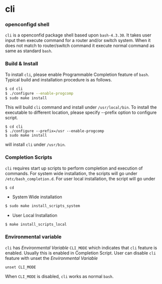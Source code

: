 cli
======

### openconfigd shell

`cli` is a openconfid package shell based upon `bash-4.3.30`. It takes user
input then execute command for a router and/or switch system. When it does not
match to router/switch command it execute normal command as same as standard
`bash`.

### Build & Install

To install `cli`, please enable Programmable Completion feature of `bash`.
Typical build and installation procedure is as follows.

```sh
$ cd cli
$ ./configure --enable-progcomp
$ sudo make install
```

This will build `cli` command and install under `/usr/local/bin`. To install the
executable to different location, please specify --prefix option to configure
script.

```shell
$ cd cli
$ ./configure --prefix=/usr --enable-progcomp
$ sudo make install
```

will install `cli` under `/usr/bin`.

### Completion Scripts

`cli` requires start up scripts to perform completion and execution of commands.
For system wide installation, the scripts will go under
`/etc/bash_completion.d`. For user local installation, the script will go under

```shell
$ cd 
```

* System Wide installation

```sh
$ sudo make install_scripts_system
```

* User Local Installation

```sh
$ make install_scripts_local
```

### Environmental variable

`cli` has *Environmental Variable* `CLI_MODE` which indicates that `cli` feature
is enabled. Usually this is enabled in Completion Script. User can disable
`cli` feature with unset the *Environmental Variable*

```
unset CLI_MODE
```

When `CLI_MODE` is disabled, `cli` works as normal `bash`.
